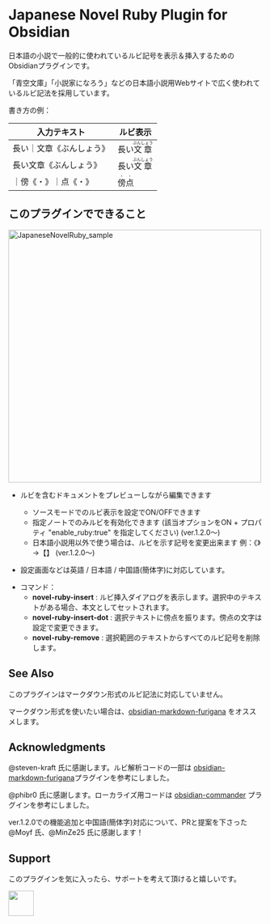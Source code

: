 # Japanese Novel Ruby Plugin for Obsidian

日本語の小説で一般的に使われているルビ記号を表示＆挿入するためのObsidianプラグインです。

「青空文庫」「小説家になろう」などの日本語小説用Webサイトで広く使われているルビ記法を採用しています。

書き方の例：

| 入力テキスト   | ルビ表示                   |
| ------------ | ------------------------------- |
| 長い｜文章《ぶんしょう》 | 長い<ruby>文章<rt>ぶんしょう</rt></ruby> |
| 長い文章《ぶんしょう》  | 長い<ruby>文章<rt>ぶんしょう</rt></ruby> |
| ｜傍《・》｜点《・》  | <ruby>傍<rt>・</rt></ruby><ruby>点<rt>・</rt></ruby> |


## このプラグインでできること

<img width="500" alt="JapaneseNovelRuby_sample" src="https://github.com/user-attachments/assets/8e93c4e2-fef5-489e-84a8-e523f7e8f25d">


- ルビを含むドキュメントをプレビューしながら編集できます
  - ソースモードでのルビ表示を設定でON/OFFできます
  - 指定ノートでのみルビを有効化できます (該当オプションをON + プロパティ "enable_ruby:true" を指定してください) (ver.1.2.0～)
  - 日本語小説用以外で使う場合は、ルビを示す記号を変更出来ます 例：《》→【】 (ver.1.2.0～)

- 設定画面などは英語 / 日本語 / 中国語(簡体字)に対応しています。
* コマンド：
    * **novel-ruby-insert** : ルビ挿入ダイアログを表示します。選択中のテキストがある場合、本文としてセットされます。
    * **novel-ruby-insert-dot** : 選択テキストに傍点を振ります。傍点の文字は設定で変更できます。
    * **novel-ruby-remove** : 選択範囲のテキストからすべてのルビ記号を削除します。

## See Also

このプラグインはマークダウン形式のルビ記法に対応していません。

マークダウン形式を使いたい場合は、[obsidian-markdown-furigana](https://github.com/steven-kraft/obsidian-markdown-furigana) をオススメします。

## Acknowledgments

@steven-kraft 氏に感謝します。ルビ解析コードの一部は [obsidian-markdown-furigana](https://github.com/steven-kraft/obsidian-markdown-furigana)プラグインを参考にしました。

@phibr0 氏に感謝します。ローカライズ用コードは [obsidian-commander](https://github.com/phibr0/obsidian-commander) プラグインを参考にしました。

ver.1.2.0での機能追加と中国語(簡体字)対応について、PRと提案を下さった @Moyf 氏、@MinZe25 氏に感謝します！

## Support

このプラグインを気に入ったら、サポートを考えて頂けると嬉しいです。

<!-- Buy Me a Coffee embedded button -->
<a href="https://www.buymeacoffee.com/quels"><img src="https://cdn.buymeacoffee.com/buttons/v2/arial-orange.png" height="50px"></a>
